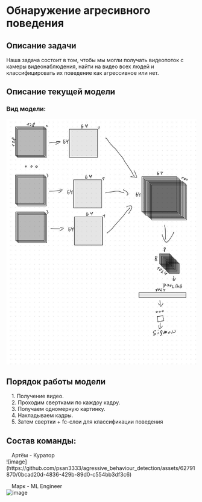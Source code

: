 <h1>Обнаружение агресивного поведения</h1>
<h2>Описание задачи</h2>
Наша задача состоит в том, чтобы мы могли получать видеопоток с камеры видеонаблюдения, найти на видео всех людей и классифицировать их поведение как агрессивное или нет.
<h2>Описание текущей модели</h2>
<h3>Вид модели:</h3>
<img src="./image.jpg">
<h2>Порядок работы модели</h2>
&emsp;1. Получение видео.<br>
&emsp;2. Проходим свертками по каждоу кадру.<br>
&emsp;3. Получаем одномерную картинку.<br>
&emsp;4. Накладываем кадры.<br>
&emsp;5. Затем свертки + fc-слои для классификации поведения<br>

<h2>Состав команды:</h2>
&emsp;Артём - Куратор<br>
![image](https://github.com/psan3333/agressive_behaviour_detection/assets/62791870/0bcad20d-4836-429b-89d0-c554bb3df3c6)

&emsp;Марк - ML Engineer<br>
![image](https://github.com/psan3333/agressive_behaviour_detection/assets/62791870/69679dd6-cfe6-4461-8a07-776fb07a99b9)

